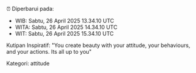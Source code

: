 ⏰ Diperbarui pada:
- WIB: Sabtu, 26 April 2025 13.34.10 UTC
- WITA: Sabtu, 26 April 2025 14.34.10 UTC
- WIT: Sabtu, 26 April 2025 15.34.10 UTC

Kutipan Inspiratif:
"You create beauty with your attitude, your behaviours, and your actions. Its all up to you"


Kategori: attitude

